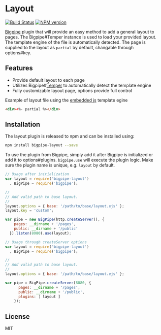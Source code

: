# Layout

[![Build
Status](https://travis-ci.org/bigpipe/bigpipe-layout.png)](https://travis-ci.org/bigpipe/bigpipe-layout)
[![NPM version](https://badge.fury.io/js/bigpipe-layout.png)](http://badge.fury.io/js/bigpipe-layout)

[Bigpipe] plugin that will provide an easy method to add a general layout to
pages. The Bigpipe#Temper instance is used to load your provided layout. The
template engine of the file is automatically detected. The page is supplied to
the layout as `partial` by default, changable through options#key.

[Bigpipe]: https://github.com/bigpipe/bigpipe

## Features

- Provide default layout to each page
- Utilizes Bigpipe#[Temper] to automatically detect the template engine
- Fully customizable layout page, options provide full control

Example of layout file using the [embedded js] template egine

```html
<div><%- partial %></div>
```

[Temper]: https://github.com/bigpipe/temper
[embedded js]: https://github.com/visionmedia/ejs

## Installation

The layout plugin is released to npm and can be installed using:

```bash
npm install bigpipe-layout --save
```

To use the plugin from Bigpipe, simply add it after Bigpipe is initialized or
add it to options#plugins. `bigpipe.use` will execute the plugin logic. Make sure
the plugin name is unique, e.g. `layout` by default.

```js
// Usage after initialization
var layout = require('bigpipe-layout')
  , BigPipe = require('bigpipe');

//
// Add valid path to base layout.
//
layout.options = { base: '/path/to/base/layout.ejs' };
layout.key = 'custom';

var pipe = new BigPipe(http.createServer(), {
    pages: __dirname + '/pages',
    public: __dirname + '/public'
  }).listen(8080).use(layout);
```

```js
// Usage through createServer options
var layout = require('bigpipe-layout')
  , BigPipe = require('bigpipe');

//
// Add valid path to base layout.
//
layout.options = { base: '/path/to/base/layout.ejs' };

var pipe = BigPipe.createServer(8080, {
      pages: __dirname + '/pages',
      public: __dirname + '/public',
      plugins: [ layout ]
    });
```

## License

MIT
